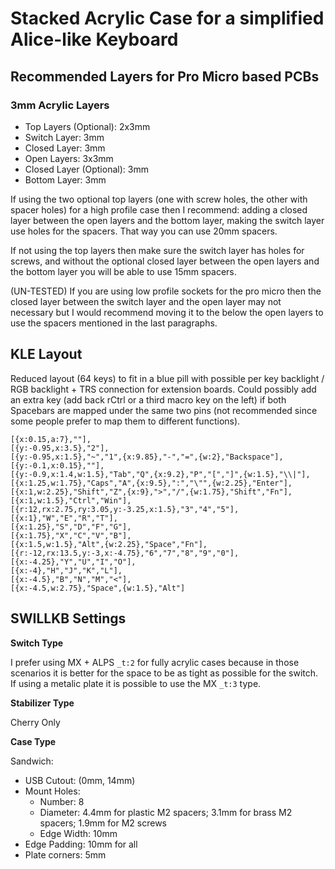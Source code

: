 # Stacked Acrylic Case for a simplified Alice-like Keyboard

## Recommended Layers for Pro Micro based PCBs

### 3mm Acrylic Layers

* Top Layers (Optional): 2x3mm 
* Switch Layer: 3mm
* Closed Layer: 3mm
* Open Layers: 3x3mm
* Closed Layer (Optional): 3mm
* Bottom Layer: 3mm

If using the two optional top layers (one with screw holes, the other with spacer holes) for a high profile case then I recommend: adding a closed layer between the open layers and the  bottom layer, making the switch layer use holes for the spacers. That way you can use 20mm spacers.

If not using the top layers then make sure the switch layer has holes for screws, and without the optional closed layer between the open layers and the bottom layer you will be able to use 15mm spacers.

(UN-TESTED) If you are using low profile sockets for the pro micro then the closed layer between the switch layer and the open layer may not necessary but I would recommend moving it to the below the open layers to use the spacers mentioned in the last paragraphs.

## KLE Layout
Reduced layout (64 keys) to fit in a blue pill with possible per key backlight / RGB backlight + TRS connection for extension boards. Could possibly add an extra key (add back rCtrl or a third macro key on the left) if both Spacebars are mapped under the same two pins (not recommended since some people prefer to map them to different functions).

```
[{x:0.15,a:7},""],
[{y:-0.95,x:3.5},"2"],
[{y:-0.95,x:1.5},"~","1",{x:9.85},"-","=",{w:2},"Backspace"],
[{y:-0.1,x:0.15},""],   
[{y:-0.9,x:1.4,w:1.5},"Tab","Q",{x:9.2},"P","[","]",{w:1.5},"\\|"],
[{x:1.25,w:1.75},"Caps","A",{x:9.5},":","\"",{w:2.25},"Enter"],
[{x:1,w:2.25},"Shift","Z",{x:9},">","/",{w:1.75},"Shift","Fn"],
[{x:1,w:1.5},"Ctrl","Win"],
[{r:12,rx:2.75,ry:3.05,y:-3.25,x:1.5},"3","4","5"],
[{x:1},"W","E","R","T"],
[{x:1.25},"S","D","F","G"],
[{x:1.75},"X","C","V","B"],
[{x:1.5,w:1.5},"Alt",{w:2.25},"Space","Fn"],
[{r:-12,rx:13.5,y:-3,x:-4.75},"6","7","8","9","0"],
[{x:-4.25},"Y","U","I","O"],
[{x:-4},"H","J","K","L"],
[{x:-4.5},"B","N","M","<"],
[{x:-4.5,w:2.75},"Space",{w:1.5},"Alt"]
```

## SWILLKB Settings

**Switch Type**

I prefer using MX + ALPS `_t:2` for fully acrylic cases because in those scenarios it is better for the space to be as tight as possible for the switch. If using a metalic plate it is possible to use the MX `_t:3` type.

**Stabilizer Type**

Cherry Only

**Case Type**

Sandwich:
* USB Cutout: (0mm, 14mm)
* Mount Holes:
  * Number: 8
  * Diameter: 4.4mm for plastic M2 spacers; 3.1mm for brass M2 spacers; 1.9mm for M2 screws
  * Edge Width: 10mm
* Edge Padding: 10mm for all
* Plate corners: 5mm